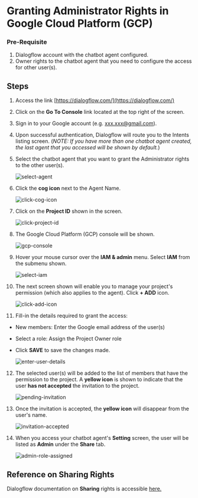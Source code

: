 # Granting Administrator Rights in Google Cloud Platform (GCP)

### Pre-Requisite
1. Dialogflow account with the chatbot agent configured.
2. Owner rights to the chatbot agent that you need to configure the access for other user(s).

## Steps
1. Access the link [https://dialogflow.com/](https://dialogflow.com/)
2. Click on the **Go To Console** link located at the top right of the screen.
3. Sign in to your Google account (e.g. xxx.xxx@gmail.com).
4. Upon successful authentication, Dialogflow will route you to the Intents listing screen.
(_NOTE: If you have more than one chatbot agent created, the last agent that you accessed will be shown by default._)

5. Select the chatbot agent that you want to grant the Administrator rights to the other user(s).

	![select-agent](https://github.com/fx-giant/giant-documentations/blob/master/chatbot/images10/select-agent.png)

6. Click the **cog icon** next to the Agent Name.

	![click-cog-icon](https://github.com/fx-giant/giant-documentations/blob/master/chatbot/images10/click-cog-icon.png)

7. Click on the **Project ID** shown in the screen.

	![click-project-id](https://github.com/fx-giant/giant-documentations/blob/master/chatbot/images10/click-project-id.png)

8. The Google Cloud Platform (GCP) console will be shown.
 
 	![gcp-console](https://github.com/fx-giant/giant-documentations/blob/master/chatbot/images10/gcp-console.png)
 
 9. Hover your mouse cursor over the **IAM & admin** menu. Select **IAM** from the submenu shown.
 
 	![select-iam](https://github.com/fx-giant/giant-documentations/blob/master/chatbot/images10/select-iam.png)
 
 10. The next screen shown will enable you to manage your project's permission (which also applies to the agent). Click **+ ADD** icon.
 
		![click-add-icon](https://github.com/fx-giant/giant-documentations/blob/master/chatbot/images10/click-add-icon.png)
 
 11. Fill-in the details required to grant the access:
 - New members: Enter the Google email address of the user(s)
 - Select a role: Assign the Project Owner role
 - Click **SAVE** to save the changes made.
 
 	![enter-user-details](https://github.com/fx-giant/giant-documentations/blob/master/chatbot/images10/enter-user-details.png)
 
 12. The selected user(s) will be added to the list of members that have the permission to the project.
 A **yellow icon** is shown to indicate that the user **has not accepted** the invitation to the project.

		![pending-invitation](https://github.com/fx-giant/giant-documentations/blob/master/chatbot/images10/pending-invitation.png)

13. Once the invitation is accepted, the **yellow icon** will disappear from the user's name.

	![invitation-accepted](https://github.com/fx-giant/giant-documentations/blob/master/chatbot/images10/invitation-accepted.png)

14. When you access your chatbot agent's **Setting** screen, the user will be listed as **Admin** under the **Share** tab.

	![admin-role-assigned](https://github.com/fx-giant/giant-documentations/blob/master/chatbot/images10/admin-role-assigned.png)

## Reference on Sharing Rights

Dialogflow documentation on **Sharing** rights is accessible [here.](https://dialogflow.com/docs/concepts/sharing)